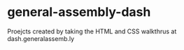 # general-assembly-dash
Proejcts created by taking the HTML and CSS walkthrus at dash.generalassemb.ly
